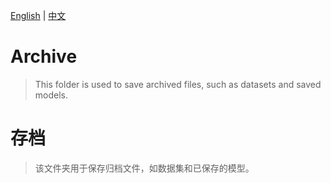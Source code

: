 [English](#archive) | [中文](#存档)

# Archive
> This folder is used to save archived files, such as datasets and saved models.

# 存档
> 该文件夹用于保存归档文件，如数据集和已保存的模型。
